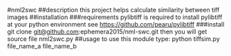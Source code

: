 #nml2swc
##description
this project helps calculate similarity between tiff images
##installation
###requirements
    pylibtiff  is required
    to install pylibtiff at your python environment see  https://github.com/pearu/pylibtiff
###install
    git clone git@github.com:ephemera2015/nml-swc.git
    then you will get source file nml2swc.py
##usage
    to use this module type:
    python tiffsim.py file_name_a file_name_b
